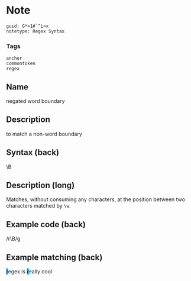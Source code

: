 # Note
```
guid: G*=1#`^L>x
notetype: Regex Syntax
```

### Tags
```
anchor
commontoken
regex
```

## Name
negated word boundary

## Description
to match a non-word boundary

## Syntax (back)
<div>
  <div>
    \B
  </div>
</div>

## Description (long)
Matches, without consuming any characters, at the position between
two characters matched by <code>\w</code>.

## Example code (back)
/r\B/g

## Example matching (back)
<div>
  <span style="background-color: rgb(0, 170, 255);">r</span>egex is
  <span style="background-color: rgb(0, 170, 255);">r</span>eally
  cool
</div>
